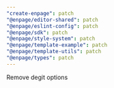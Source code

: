 ```yaml
---
"create-enpage": patch
"@enpage/editor-shared": patch
"@enpage/eslint-config": patch
"@enpage/sdk": patch
"@enpage/style-system": patch
"@enpage/template-example": patch
"@enpage/template-utils": patch
"@enpage/types": patch
---
```


Remove degit options
